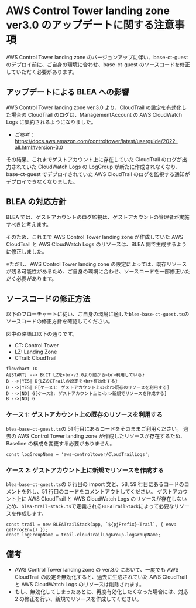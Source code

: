 # AWS Control Tower landing zone ver3.0 のアップデートに関する注意事項

AWS Control Tower landing zone のバージョンアップに伴い、base-ct-guest のデプロイ前に、ご自身の環境に合わせ、base-ct-guest のソースコードを修正していただく必要があります。

## アップデートによる BLEA への影響

AWS Control Tower landing zone ver.3.0 より、CloudTrail の設定を有効化した場合の CloudTrail のログは、ManagementAccount の AWS CloudWatch Logs に集約されるようになりました。

- ご参考：https://docs.aws.amazon.com/controltower/latest/userguide/2022-all.html#version-3.0

その結果、これまでゲストアカウント上に存在していた CloudTrail のログが出力されていた CloudWatch Logs の LogGroup が新たに作成されなくなり、base-ct-guest でデプロイされていた AWS CloudTrail のログを監視する通知がデプロイできなくなりました。

## BLEA の対応方針

BLEA では、ゲストアカウントのログ監視は、ゲストアカウントの管理者が実施すべきと考えます。

そのため、これまで AWS Control Tower landing zone が作成していた AWS CloudTrail と AWS CloudWatch Logs のリソースは、BLEA 側で生成するように修正しました。

※ただし、AWS Control Tower landing zone の設定によっては、既存リソースが残る可能性があるため、ご自身の環境に合わせ、ソースコードを一部修正いただく必要があります。

## ソースコードの修正方法

以下のフローチャートに従い、ご自身の環境に適した`blea-base-ct-guest.ts`のソースコードの修正方針を確認してください。

図中の略語は以下の通りです。

- CT: Control Tower
- LZ: Landing Zone
- CTrail: CloudTrail

```mermaid
flowchart TD
A[START] --> B{CT LZを<br>v3.0より前から<br>利用している}
B -->|YES| D{LZのCTrailの設定を<br>有効化する}
D -->|YES| F[ケース1: ゲストアカウント上の<br>既存のリソースを利用する]
D -->|NO| G[ケース2: ゲストアカウント上に<br>新規でリソースを作成する]
B -->|NO| G
```

### ケース 1: ゲストアカウント上の既存のリソースを利用する

`blea-base-ct-guest.ts`の 51 行目にあるコードをそのままご利用ください。
過去の AWS Control Tower landing zone が作成したリソースが存在するため、Baseline の構成を変更する必要がありません。

```
const logGroupName = 'aws-controltower/CloudTrailLogs';
```

### ケース 2: ゲストアカウント上に新規でリソースを作成する

`blea-base-ct-guest.ts`の 6 行目の import 文と、58, 59 行目にあるコードのコメントを外し、51 行目のコードをコメントアウトしてください。
ゲストアカウント上に AWS CloudTrail と AWS CloudWatch Logs のリソースが存在しないため、`blea-trail-stack.ts`で定義される`BLEATrailStack`によって必要なリソースを作成します。

```
const trail = new BLEATrailStack(app, `${pjPrefix}-Trail`, { env: getProcEnv() });
const logGroupName = trail.cloudTrailLogGroup.logGroupName;
```

## 備考

- AWS Control Tower landing zone の ver.3.0 において、一度でも AWS CloudTrail の設定を無効化すると、過去に生成されていた AWS CloudTrail と AWS CloudWatch Logs のリソースは削除されます。
- もし、無効化してしまったあとに、再度有効化したくなった場合には、対応 2 の修正を行い、新規でリソースを作成してください。

